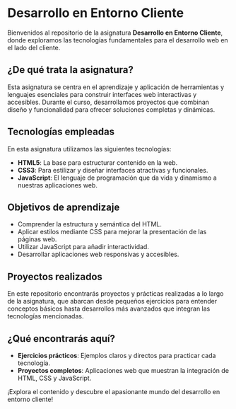 # Desarrollo en Entorno Cliente

Bienvenidos al repositorio de la asignatura **Desarrollo en Entorno Cliente**, donde exploramos las tecnologías fundamentales para el desarrollo web en el lado del cliente. 

## ¿De qué trata la asignatura?

Esta asignatura se centra en el aprendizaje y aplicación de herramientas y lenguajes esenciales para construir interfaces web interactivas y accesibles. Durante el curso, desarrollamos proyectos que combinan diseño y funcionalidad para ofrecer soluciones completas y dinámicas.

## Tecnologías empleadas

En esta asignatura utilizamos las siguientes tecnologías:

- **HTML5**: La base para estructurar contenido en la web.
- **CSS3**: Para estilizar y diseñar interfaces atractivas y funcionales.
- **JavaScript**: El lenguaje de programación que da vida y dinamismo a nuestras aplicaciones web.

## Objetivos de aprendizaje

- Comprender la estructura y semántica del HTML.
- Aplicar estilos mediante CSS para mejorar la presentación de las páginas web.
- Utilizar JavaScript para añadir interactividad.
- Desarrollar aplicaciones web responsivas y accesibles.

## Proyectos realizados

En este repositorio encontrarás proyectos y prácticas realizadas a lo largo de la asignatura, que abarcan desde pequeños ejercicios para entender conceptos básicos hasta desarrollos más avanzados que integran las tecnologías mencionadas.

## ¿Qué encontrarás aquí?

- **Ejercicios prácticos**: Ejemplos claros y directos para practicar cada tecnología.
- **Proyectos completos**: Aplicaciones web que muestran la integración de HTML, CSS y JavaScript.

¡Explora el contenido y descubre el apasionante mundo del desarrollo en entorno cliente!
